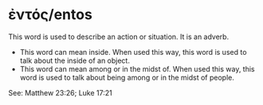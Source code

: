 # ἐντός/entos
This word is used to describe an action or situation. It is an adverb.

* This word can mean inside. When used this way, this word is used to talk about the inside of an object.
* This word can mean among or in the midst of. When used this way, this word is used to talk about being among or in the midst of people.

See: Matthew 23:26; Luke 17:21
